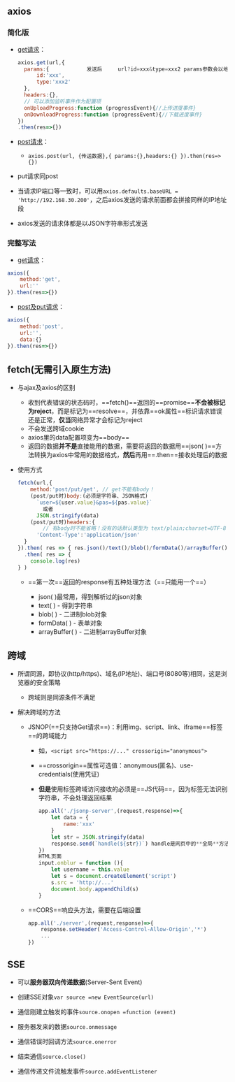 ## axios

### 简化版

- [get请求]()：

  ```js
  axios.get(url,{
    params:{			发送后		url?id=xxx&type=xxx2 params参数会以地址栏后拼接的形式
        id:'xxx',
        type:'xxx2'
    },
    headers:{},
    // 可以添加监听事件作为配置项
    onUploadProgress:function (progressEvent){//上传进度事件}
    onDownloadProgress:function (progressEvent){//下载进度事件}
  })
  .then(res=>{})
  ```


- [post请求]()：
  - `axios.post(url, {传送数据},{ params:{},headers:{} }).then(res=>{})`
- put请求同post
- 当请求IP端口等一致时，可以用`axios.defaults.baseURL = 'http://192.168.30.200'`，之后axios发送的请求前面都会拼接同样的IP地址段
- axios发送的请求体都是以JSON字符串形式发送

### 完整写法

- [get请求]()：

```js
axios({
	method:'get',
	url:''
}).then(res=>{})
```
- [post及put请求]()：

```js
axios({
	method:'post',
	url:'',
    data:{}
}).then(res=>{})
```

## fetch(无需引入原生方法)

- 与ajax及axios的区别

  - 收到代表错误的状态码时，==fetch()==返回的==promise==**不会被标记为reject**，而是标记为==resolve==，并依靠==ok属性==标识请求错误还是正常，**仅当**网络异常才会标记为reject
  - 不会发送跨域cookie
  - axios里的data配置项变为==body==
  - 返回的数据**并不是**直接能用的数据，需要将返回的数据用==json( )==方法转换为axios中常用的数据格式，**然后**再用==.then==接收处理后的数据

- 使用方式

  ```js
  fetch(url,{
      method:'post/put/get', // get不能有body！
      (post/put时)body:(必须是字符串、JSON格式)
  		`user=${user.value}&pas=${pas.value}`
      	  或者
      	JSON.stringify(data)
      (post/put时)headers:{
          // 有body时不能省略！没有的话默认类型为 text/plain;charset=UTF-8
      	'Content-Type':'application/json'
  	}
  }).then( res => { res.json()/text()/blob()/formData()/arrayBuffer() } )
    .then( res => {
      console.log(res)
  } )
  ```

  - ==第一次==返回的response有五种处理方法（==只能用一个==）
  
    - json( )最常用，得到解析过的json对象
    - text( ) - 得到字符串
    - blob( ) - 二进制blob对象
    - formData( ) - 表单对象
    - arrayBuffer( ) - 二进制arrayBuffer对象

## 跨域

- 所谓同源，即协议(http/https)、域名(IP地址)、端口号(8080等)相同，这是浏览器的安全策略

  - 跨域则是同源条件不满足

- 解决跨域的方法

  - JSNOP(==只支持Get请求==)：利用img、script、link、iframe==标签==的跨域能力

    - 如，`<script src="https://..." crossorigin="anonymous">`

    - ==crossorigin==属性可选值：anonymous(匿名)、use-credentials(使用凭证)

    - **但是**使用标签跨域访问接收的必须是==JS代码==，因为标签无法识别字符串，不会处理返回结果

      ```js
      app.all('./jsonp-server',(request,response)=>{
          let data = {
              name:'xxx'
          }
          let str = JSON.stringify(data)
          response.send(`handle(${str})`) handle是网页中的**全局**方法
      })
      HTML页面
      input.onblur = function (){
          let username = this.value
          let s = document.createElement('script')
          s.src = 'http://...'
          document.body.appendChild(s)
      }
      ```

  - ==CORS==响应头方法，需要在后端设置

    ```js
    app.all('./server',(request,response)=>{
        response.setHeader('Access-Control-Allow-Origin','*')
        ...
    })
    ```

## SSE

- 可以**服务器双向传递数据**(Server-Sent Event)
- 创建SSE对象`var source =new EventSource(url)`
- 通信刚建立触发的事件`source.onopen =function (event)`

- 服务器发来的数据`source.onmessage`

- 通信错误时回调方法`source.onerror`

- 结束通信`source.close()`

- 通信传递文件流触发事件`source.addEventListener`
